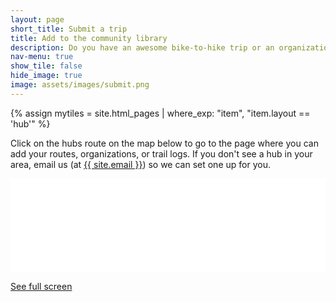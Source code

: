 ```yaml
---
layout: page
short_title: Submit a trip
title: Add to the community library
description: Do you have an awesome bike-to-hike trip or an organization that could help our members travel regeneratively?  Add it to one of our Journey Hub maps to share your local knowledge with regenerative travelers.
nav-menu: true
show_tile: false
hide_image: true
image: assets/images/submit.png
---
```


{% assign mytiles = site.html_pages | where_exp: "item", "item.layout == 'hub'" %}


<p>Click on the hubs route on the map below to go to the page where you can add your routes, organizations, or trail logs. If you don't see a hub in your area, email us (at <a href="mailto:{{ site.email }}">{{ site.email }}</a>) so we can set one up for you.</p>

<div class="iframeholder"><iframe width="100%" id="map" frameborder="0" allowfullscreen src="//umap.openstreetmap.fr/en/map/solarpunk-travel-hubs_796524?scaleControl=false&miniMap=false&scrollWheelZoom=false&zoomControl=true&allowEdit=false&moreControl=true&searchControl=null&tilelayersControl=null&embedControl=null&datalayersControl=true&onLoadPanel=undefined&captionBar=false"></iframe></div><p><a href="//umap.openstreetmap.fr/en/map/solarpunk-travel-hubs_796524">See full screen</a></p>
